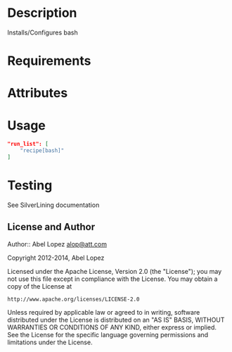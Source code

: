 Description
===========

Installs/Configures bash

Requirements
============

Attributes
==========

Usage
=====

```json
"run_list": [
    "recipe[bash]"
]
```


Testing
=======

See SilverLining documentation

## License and Author

Author:: Abel Lopez alop@att.com

Copyright 2012-2014, Abel Lopez

Licensed under the Apache License, Version 2.0 (the "License");
you may not use this file except in compliance with the License.
You may obtain a copy of the License at

    http://www.apache.org/licenses/LICENSE-2.0

Unless required by applicable law or agreed to in writing, software
distributed under the License is distributed on an "AS IS" BASIS,
WITHOUT WARRANTIES OR CONDITIONS OF ANY KIND, either express or implied.
See the License for the specific language governing permissions and
limitations under the License.
